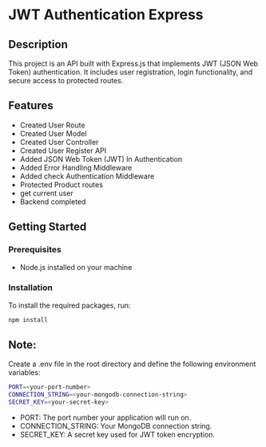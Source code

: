 # JWT Authentication Express

## Description
This project is an API built with Express.js that implements JWT (JSON Web Token) authentication. It includes user registration, login functionality, and secure access to protected routes.

## Features
- Created User Route
- Created User Model
- Created User Controller
- Created User Register API
- Added JSON Web Token (JWT) In Authentication
- Added Error Handling Middleware
- Added check Authentication Middleware
- Protected Product routes 
- get current user
- Backend completed

## Getting Started

### Prerequisites
- Node.js installed on your machine

### Installation
To install the required packages, run:

```bash
npm install
```

## Note:
Create a .env file in the root directory and define the following environment variables:
```bash
PORT=<your-port-number>
CONNECTION_STRING=<your-mongodb-connection-string>
SECRET_KEY=<your-secret-key>
```

- PORT: The port number your application will run on.
- CONNECTION_STRING: Your MongoDB connection string.
- SECRET_KEY: A secret key used for JWT token encryption.

